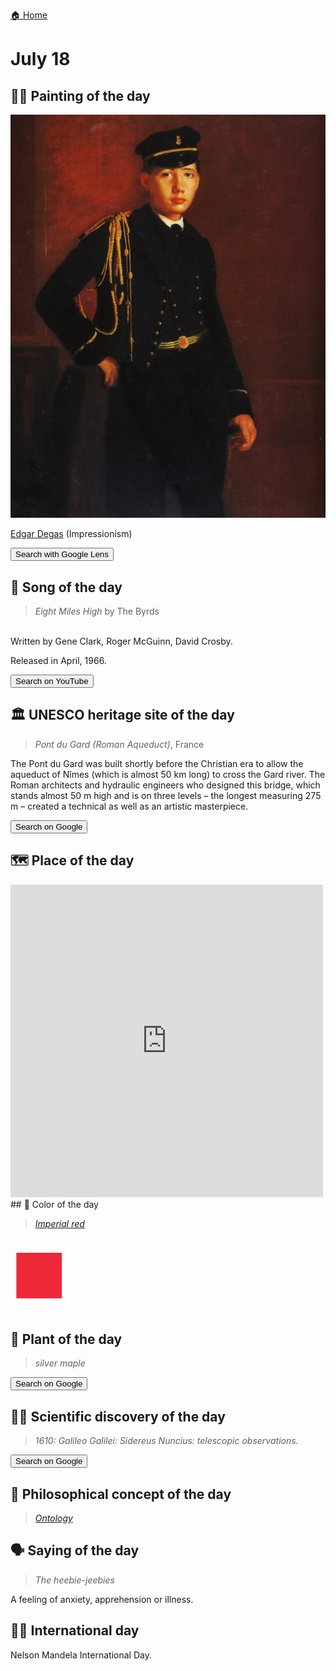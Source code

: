 
[🏠 Home](../../index.md)

# July 18

## 🧑‍🎨 Painting of the day

<img width="600" src="../img/Edgar_Degas_2.jpg">

[Edgar Degas](http://en.wikipedia.org/wiki/Edgar_Degas) (Impressionism)

<button class="btn btn-success"
onclick=" window.open('https://lens.google.com/uploadbyurl?url=https://iretes.github.io/one-a-day/data/img/Edgar_Degas_2.jpg','_blank')">
Search with Google Lens
</button>

## 🎼 Song of the day

> *Eight Miles High*
by The Byrds

<br />Written by Gene Clark, Roger McGuinn, David Crosby.

Released in April, 1966.

<button class="btn btn-success"
onclick=" window.open('http://www.youtube.com/search?q=Eight Miles High by The Byrds','_blank')">
Search on YouTube
</button>

## 🏛️ UNESCO heritage site of the day

> *Pont du Gard (Roman Aqueduct)*, France

The Pont du Gard was built shortly before the Christian era to allow the aqueduct of Nîmes (which is almost 50 km long) to cross the Gard river. The Roman architects and hydraulic engineers who designed this bridge, which stands almost 50 m high and is on three levels – the longest measuring 275 m – created a technical as well as an artistic masterpiece.

<button class="btn btn-success"
onclick=" window.open('http://www.google.com/search?q=Pont du Gard (Roman Aqueduct)','_blank')">
Search on Google
</button>

## 🗺️ Place of the day

<iframe
src="https://www.mapcrunch.com"
name="mapcrunch"
width="500"
height="500"
allowTransparency="true"
scrolling="no"
frameborder="0"
>
</iframe>
## 🎨 Color of the day

> *[Imperial red](https://en.wikipedia.org/wiki/Shades_of_red#Imperial_red)*

<div style="color:#ED2939; font-size: 100px;">&#9632;</div>

## 🌿 Plant of the day

> *silver maple*

<button class="btn btn-success"
onclick=" window.open('http://www.google.com/search?q=silver maple','_blank')">
Search on Google
</button>

## 🧑‍🔬 Scientific discovery of the day

> *1610: Galileo Galilei: Sidereus Nuncius: telescopic observations.*

<button class="btn btn-success"
onclick=" window.open('http://www.google.com/search?q=1610: Galileo Galilei: Sidereus Nuncius: telescopic observations.','_blank')"> 
Search on Google
</button>

## 💭 Philosophical concept of the day

> *[Ontology](https://en.wikipedia.org/wiki/Ontology)*

## 🗣️ Saying of the day

> *The heebie-jeebies*

A feeling of anxiety, apprehension or illness.

## 🏳️‍🌈 International day

Nelson Mandela International Day.